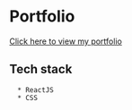 #  Portfolio
<a href="https://ajayg51-portfolio.web.app/"> Click here to view my portfolio</a>

## Tech stack
```
  * ReactJS
  * CSS
```

